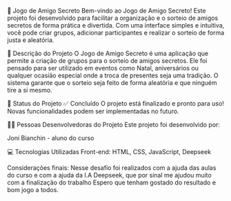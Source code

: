 🎁 Jogo de Amigo Secreto
Bem-vindo ao Jogo de Amigo Secreto! Este projeto foi desenvolvido para facilitar a organização e o sorteio de amigos secretos de forma prática e divertida. Com uma interface simples e intuitiva, você pode criar grupos, adicionar participantes e realizar o sorteio de forma justa e aleatória.

📝 Descrição do Projeto
O Jogo de Amigo Secreto é uma aplicação que permite a criação de grupos para o sorteio de amigos secretos. Ele foi pensado para ser utilizado em eventos como Natal, aniversários ou qualquer ocasião especial onde a troca de presentes seja uma tradição. O sistema garante que o sorteio seja feito de forma aleatória e que ninguém tire a si mesmo.

🚦 Status do Projeto
✅ Concluído
O projeto está finalizado e pronto para uso! Novas funcionalidades podem ser implementadas no futuro.

👩‍💻 Pessoas Desenvolvedoras do Projeto
Este projeto foi desenvolvido por:

Joni Bianchin - aluno do curso

💻 Tecnologias Utilizadas
Front-end: HTML, CSS, JavaScript, Deepseek

Considerações finais:
Nesse desafio foi realizados com a ajuda das aulas do curso e com a ajuda da I.A Deepseek, que por sinal me ajudou muito com a finalização do trabalho
Espero que tenham gostado do resultado e bom jogo a todos.

